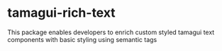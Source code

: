 # tamagui-rich-text
This package enables developers to enrich custom styled tamagui text components with basic styling using semantic tags
